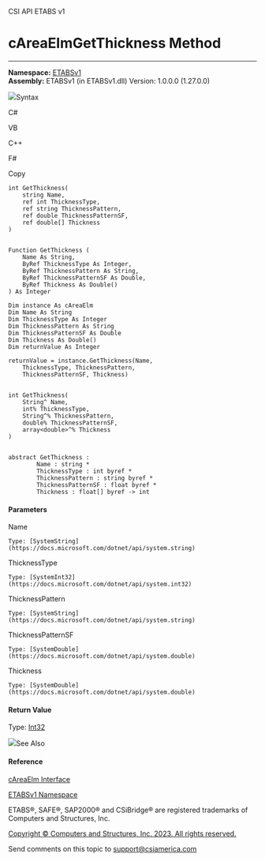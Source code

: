 ﻿

CSI API ETABS v1

# cAreaElmGetThickness Method  
  
---  
  
**Namespace:** [ETABSv1](2780f1b8-2033-5289-2298-1cdb2a7508d9.htm)  
**Assembly:** ETABSv1 (in ETABSv1.dll) Version: 1.0.0.0 (1.27.0.0)

![](../icons/SectionExpanded.png)Syntax

C#

VB

C++

F#

Copy

    
    
    int GetThickness(
    	string Name,
    	ref int ThicknessType,
    	ref string ThicknessPattern,
    	ref double ThicknessPatternSF,
    	ref double[] Thickness
    )
    
    
    Function GetThickness ( 
    	Name As String,
    	ByRef ThicknessType As Integer,
    	ByRef ThicknessPattern As String,
    	ByRef ThicknessPatternSF As Double,
    	ByRef Thickness As Double()
    ) As Integer
    
    Dim instance As cAreaElm
    Dim Name As String
    Dim ThicknessType As Integer
    Dim ThicknessPattern As String
    Dim ThicknessPatternSF As Double
    Dim Thickness As Double()
    Dim returnValue As Integer
    
    returnValue = instance.GetThickness(Name, 
    	ThicknessType, ThicknessPattern, 
    	ThicknessPatternSF, Thickness)
    
    
    int GetThickness(
    	String^ Name, 
    	int% ThicknessType, 
    	String^% ThicknessPattern, 
    	double% ThicknessPatternSF, 
    	array<double>^% Thickness
    )
    
    
    abstract GetThickness : 
            Name : string * 
            ThicknessType : int byref * 
            ThicknessPattern : string byref * 
            ThicknessPatternSF : float byref * 
            Thickness : float[] byref -> int 
    

#### Parameters

Name

    Type: [SystemString](https://docs.microsoft.com/dotnet/api/system.string)  

ThicknessType

    Type: [SystemInt32](https://docs.microsoft.com/dotnet/api/system.int32)  

ThicknessPattern

    Type: [SystemString](https://docs.microsoft.com/dotnet/api/system.string)  

ThicknessPatternSF

    Type: [SystemDouble](https://docs.microsoft.com/dotnet/api/system.double)  

Thickness

    Type: [SystemDouble](https://docs.microsoft.com/dotnet/api/system.double)  

#### Return Value

Type: [Int32](https://docs.microsoft.com/dotnet/api/system.int32)

![](../icons/SectionExpanded.png)See Also

#### Reference

[cAreaElm Interface](acb57064-1690-8643-a153-8afe57d5852d.htm)

[ETABSv1 Namespace](2780f1b8-2033-5289-2298-1cdb2a7508d9.htm)

ETABS®, SAFE®, SAP2000® and CSiBridge® are registered trademarks of Computers
and Structures, Inc.  

[Copyright © Computers and Structures, Inc. 2023. All rights
reserved.](http://www.csiamerica.com)

Send comments on this topic to
[support@csiamerica.com](mailto:support%40csiamerica.com?Subject=CSI%20API%20ETABS%20v1)

